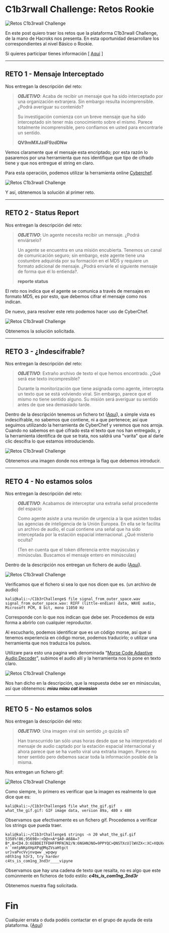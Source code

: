 # C1b3rwall Challenge: Retos Rookie

![Retos C1b3rwall Challenge](https://ch4m17ux.github.io/img/posts/c1berwall-challenge-rookie/rookie-1.png)

En este post quiero traer los retos que la plataforma C1b3rwall Challenge, de la mano de Hacroks nos presenta.  En esta oportunidad desarrollare los correspondientes al nivel Básico o Rookie.

Si quieres participar tienes información [ [Aquí](https://c1b3rwall.hackrocks.com/) ]

---

## **RETO 1 - Mensaje Interceptado**

Nos entregan la descripción del reto:

> ***OBJETIVO***:
> Acaba de recibir un mensaje que ha sido interceptado por una organización extranjera. Sin embargo resulta incomprensible. ¿Podrá averiguar su contenido?
> 
> Su investigación comienza con un breve mensaje que ha sido interceptado sin tener más conocimiento sobre el mismo. Parece totalmente incomprensible, pero confiamos en usted para encontrarle un sentido.
>
>**QV9mMXJzdF9zdDNw**

Vemos claramente que el mensaje esta encriptado; por esta razón lo pasaremos por una herramienta que nos identifique que tipo de cifrado tiene y que nos entregue el string en claro.

Para esta operación, podemos utilizar la herramienta online [Cyberchef](https://gchq.github.io/CyberChef).

![Retos C1b3rwall Challenge](https://ch4m17ux.github.io/img/posts/c1berwall-challenge-rookie/rookie-2.png)

Y así, obtenemos la solución al primer reto.

---
## **RETO 2 - Status Report**

Nos entregan la descripción del reto:

> ***OBJETIVO***:
> Un agente necesita recibir un mensaje. ¿Podrá enviárselo?
> 
> Un agente se encuentra en una misión encubierta. Tenemos un canal de comunicación seguro; sin embargo, este agente tiene una costumbre adquirida por su formación en el MD5 y requiere un formato adicional de mensaje. ¿Podrá enviarle el siguiente mensaje de forma que él lo entienda?.
>
>****reporte status****

El reto nos indica que el agente se comunica a través de mensajes en formato MD5, es por esto, que debemos cifrar el mensaje como nos indican.

De nuevo, para resolver este reto podemos hacer uso de CyberChef.

![Retos C1b3rwall Challenge](https://ch4m17ux.github.io/img/posts/c1berwall-challenge-rookie/rookie-3.png)

Obtenemos la solución solicitada.

---
## **RETO 3 - ¿Indescifrable?**

Nos entregan la descripción del reto:

> ***OBJETIVO***:
> Extraño archivo de texto el que hemos encontrado. ¿Qué será ese texto incompresible?
> 
> Durante la monitorización que tiene asignada como agente, intercepta un texto que se está volviendo viral. Sin embargo, parece que el mismo no tiene sentido alguno. Su misión será averiguar su sentido antes de que sea demasiado tarde.

Dentro de la descripción tenemos un fichero txt ([Aquí](https://ch4m17ux.github.io/img/posts/c1berwall-challenge-rookie/indescifrable.txt)), a simple vista es indescifrable, no sabemos que contiene, ni a que pertenece; así que seguimos utilizando la herramienta de CyberChef y veremos que nos arroja.  Cuando no sabemos en qué cifrado esta el texto que nos han entregado, y la herramienta identifica de que se trata, nos saldrá una "varita" que al darle clic descifra lo que estamos introduciendo.

![Retos C1b3rwall Challenge](https://ch4m17ux.github.io/img/posts/c1berwall-challenge-rookie/rookie-4.png)

Obtenemos una imagen donde nos entrega la flag que debemos introducir.

---
## **RETO 4 - No estamos solos**

Nos entregan la descripción del reto:

> ***OBJETIVO***:
> Acabamos de interceptar una extraña señal procedente del espacio
> 
> Como agente asiste a una reunión de urgencia a la que asisten todas las agencias de inteligencia de la Unión Europea. En ella se le facilita un archivo de audio, el cual contiene una señal que ha sido interceptada por la estación espacial internacional. ¿Qué misterio oculta?
>
>(Ten en cuenta que el token diferencia entre mayúsculas y minúsculas. Buscamos el mensaje entero en minúsculas)

Dentro de la descripción nos entregan un fichero de audio ([Aquí](https://ch4m17ux.github.io/img/posts/c1berwall-challenge-rookie/audio-cat.wav)).

![Retos C1b3rwall Challenge](https://ch4m17ux.github.io/img/posts/c1berwall-challenge-rookie/rookie-5.png)

Verificamos que el fichero si sea lo que nos dicen que es. (un archivo de audio)

```console
kali@kali:~/C1b3rChallenge$ file signal_from_outer_space.wav 
signal_from_outer_space.wav: RIFF (little-endian) data, WAVE audio, Microsoft PCM, 8 bit, mono 11050 Hz
```

Corresponde con lo que nos indican que debe ser.  Procedemos de esta forma a abrirlo con cualquier reproductor.

Al escucharlo, podemos identificar que es un código morse, así que si tenemos experiencia en código morse, podemos traducirlo; o utilizar una herramienta que nos traduzca los pulsos.

Utilizare para esto una pagina web denominada "[Morse Code Adaptive Audio Decoder](https://morsecode.world/international/decoder/audio-decoder-adaptive.html)", subimos el audio allí y la herramienta nos lo pone en texto claro.

![Retos C1b3rwall Challenge](https://ch4m17ux.github.io/img/posts/c1berwall-challenge-rookie/rookie-6.png)

Nos han dicho en la descripción, que la respuesta debe ser en minúsculas, así que obtenemos: ***miau miau cat invasion***

---

## **RETO 5 - No estamos solos**

Nos entregan la descripción del reto:

> ***OBJETIVO***:
> Una imagen viral sin sentido ¿o quizás sí?
> 
> Han transcurrido tan sólo unas horas desde que se ha interpretado el mensaje de audio captado por la estación espacial internacional y ahora parece que se ha vuelto viral una extraña imagen. Parece no tener sentido pero debemos sacar toda la información posible de la misma.

Nos entregan un fichero gif:

![Retos C1b3rwall Challenge](https://ch4m17ux.github.io/img/posts/c1berwall-challenge-rookie/cat.gif)

Como siempre, lo primero es verificar que la imagen es realmente lo que dice que es:

```console
kali@kali:~/C1b3rChallenge$ file what_the_gif.gif 
what_the_gif.gif: GIF image data, version 89a, 480 x 480
```
Observamos que efectivamente es un fichero gif.  Procedemos a verificar los strings que pueda traer.

```console
kali@kali:~/C1b3rChallenge$ strings -n 20 what_the_gif.gif 
5358%!86;95698>:<D@<<A*$A0-A68A=?B*,B>CD4.D:6EBDEITFDHFFMFN]N2/N:6NGHNJNO=9PPYQC>QNSTXcU]lWVZX<:XC>XQUXcuYG9YLKZHG[L@]WY^\b`EB`LC`dqaQDaQQc]ceKGeQHfWPfZXfcfgVDhlwhp
n``nmtpNKpXHpXPq@MqZVsaHtgct
ur}vaPvcVvjnvqww`_wpqwy
n0th1ng h3r3, try harder
c4ts_is_com1ng_3nd3r____vipyne
```
Observamos que hay una cadena de texto que resalta, no es algo que este comúnmente en ficheros de todo estilo: ***c4ts_is_com1ng_3nd3r***

Obtenemos nuestra flag solicitada.

# Fin
Cualquier errata o duda podéis contactar en el grupo de ayuda de esta plataforma. ([Aquí](https://t.me/C1b3rWallAcademy))
